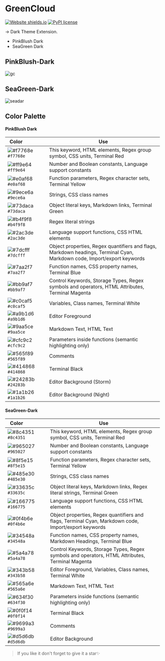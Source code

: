 # GreenCloud

[![Website shields.io](https://img.shields.io/website-up-down-green-red/http/shields.io.svg)](https://marketplace.visualstudio.com/items?itemName=GauravSinha.greencloud)
[![PyPI license](https://img.shields.io/pypi/l/ansicolortags.svg)](https://marketplace.visualstudio.com/items?itemName=GauravSinha.greencloud)


-> Dark Theme Extension.

- PinkBlush Dark
- SeaGreen Dark

## PinkBlush-Dark

![gc](https://user-images.githubusercontent.com/75125943/122522230-59986080-d033-11eb-8588-d89751b35efe.PNG)

## SeaGreen-Dark

![seadar](https://user-images.githubusercontent.com/75125943/122670377-71ace300-d1df-11eb-8628-02e32e0e4274.PNG)

## Color Palette
#### PinkBlush Dark
| Color&nbsp;&nbsp;&nbsp;&nbsp;&nbsp;&nbsp;&nbsp;&nbsp;&nbsp;&nbsp;&nbsp;&nbsp;&nbsp;&nbsp;&nbsp; | Use |
| ---------- | ------------------------------------------------------------ |
| ![#f7768e](https://via.placeholder.com/15/f7768e/f7768e?text=+) `#f7768e` | This keyword, HTML elements, Regex group symbol, CSS units, Terminal Red |
| ![#ff9e64](https://via.placeholder.com/15/ff9e64/ff9e64?text=+) `#ff9e64` | Number and Boolean constants, Language support constants |
| ![#e0af68](https://via.placeholder.com/15/e0af68/e0af68?text=+) `#e0af68` | Function parameters, Regex character sets, Terminal Yellow |
| ![#9ece6a](https://via.placeholder.com/15/9ece6a/9ece6a?text=+) `#9ece6a` | Strings, CSS class names |
| ![#73daca](https://via.placeholder.com/15/73daca/73daca?text=+) `#73daca` | Object literal keys, Markdown links, Terminal Green |
| ![#b4f9f8](https://via.placeholder.com/15/b4f9f8/b4f9f8?text=+) `#b4f9f8` | Regex literal strings |
| ![#2ac3de](https://via.placeholder.com/15/2ac3de/2ac3de?text=+) `#2ac3de` | Language support functions, CSS HTML elements |
| ![#7dcfff](https://via.placeholder.com/15/7dcfff/7dcfff?text=+) `#7dcfff` | Object properties, Regex quantifiers and flags, Markdown headings, Terminal Cyan, Markdown code, Import/export keywords |
| ![#7aa2f7](https://via.placeholder.com/15/7aa2f7/7aa2f7?text=+) `#7aa2f7` | Function names, CSS property names, Terminal Blue |
| ![#bb9af7](https://via.placeholder.com/15/bb9af7/bb9af7?text=+) `#bb9af7` | Control Keywords, Storage Types, Regex symbols and operators, HTML Attributes, Terminal Magenta |
| ![#c0caf5](https://via.placeholder.com/15/c0caf5/c0caf5?text=+) `#c0caf5` | Variables, Class names, Terminal White |
| ![#a9b1d6](https://via.placeholder.com/15/a9b1d6/a9b1d6?text=+) `#a9b1d6` | Editor Foreground |
| ![#9aa5ce](https://via.placeholder.com/15/9aa5ce/9aa5ce?text=+) `#9aa5ce` | Markdown Text, HTML Text |
| ![#cfc9c2](https://via.placeholder.com/15/cfc9c2/cfc9c2?text=+) `#cfc9c2` | Parameters inside functions (semantic highlighting only) |
| ![#565f89](https://via.placeholder.com/15/565f89/565f89?text=+) `#565f89` | Comments |
| ![#414868](https://via.placeholder.com/15/414868/414868?text=+) `#414868` | Terminal Black |
| ![#24283b](https://via.placeholder.com/15/24283b/24283b?text=+) `#24283b` | Editor Background (Storm) |
| ![#1a1b26](https://via.placeholder.com/15/1a1b26/1a1b26?text=+) `#1a1b26` | Editor Background (Night) |

#### SeaGreen-Dark
| Color&nbsp;&nbsp;&nbsp;&nbsp;&nbsp;&nbsp;&nbsp;&nbsp;&nbsp;&nbsp;&nbsp;&nbsp;&nbsp;&nbsp;&nbsp; | Use |
| ---------- | ------------------------------------------------------------ |
| ![#8c4351](https://via.placeholder.com/15/8c4351/8c4351?text=+) `#8c4351` | This keyword, HTML elements, Regex group symbol, CSS units, Terminal Red |
| ![#965027](https://via.placeholder.com/15/965027/965027?text=+) `#965027` | Number and Boolean constants, Language support constants |
| ![#8f5e15](https://via.placeholder.com/15/8f5e15/8f5e15?text=+) `#8f5e15` | Function parameters, Regex character sets, Terminal Yellow |
| ![#485e30](https://via.placeholder.com/15/485e30/485e30?text=+) `#485e30` | Strings, CSS class names |
| ![#33635c](https://via.placeholder.com/15/33635c/33635c?text=+) `#33635c` | Object literal keys, Markdown links, Regex literal strings, Terminal Green |
| ![#166775](https://via.placeholder.com/15/166775/166775?text=+) `#166775` | Language support functions, CSS HTML elements |
| ![#0f4b6e](https://via.placeholder.com/15/0f4b6e/0f4b6e?text=+) `#0f4b6e` | Object properties, Regex quantifiers and flags, Terminal Cyan, Markdown code, Import/export keywords |
| ![#34548a](https://via.placeholder.com/15/34548a/34548a?text=+) `#34548a` | Function names, CSS property names, Markdown Headings, Terminal Blue |
| ![#5a4a78](https://via.placeholder.com/15/5a4a78/5a4a78?text=+) `#5a4a78` | Control Keywords, Storage Types, Regex symbols and operators, HTML Attributes, Terminal Magenta |
| ![#343b58](https://via.placeholder.com/15/343b58/343b58?text=+) `#343b58` | Editor Foreground, Variables, Class names, Terminal White |
| ![#565a6e](https://via.placeholder.com/15/565a6e/565a6e?text=+) `#565a6e` | Markdown Text, HTML Text |
| ![#634f30](https://via.placeholder.com/15/634f30/634f30?text=+) `#634f30` | Parameters inside functions (semantic highlighting only) |
| ![#0f0f14](https://via.placeholder.com/15/0f0f14/f0f14?text=+) `#0f0f14` | Terminal Black |
| ![#9699a3](https://via.placeholder.com/15/9699a3/9699a3?text=+) `#9699a3` | Comments |
| ![#d5d6db](https://via.placeholder.com/15/d5d6db/5d6db?text=+) `#d5d6db` | Editor Background |

> If you like it don't forget to give it a star✨
